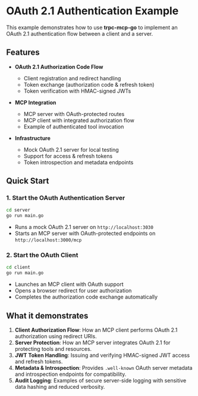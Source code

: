 # OAuth 2.1 Authentication Example

This example demonstrates how to use **trpc-mcp-go** to implement an OAuth 2.1 authentication flow between a client and a server.

## Features

- **OAuth 2.1 Authorization Code Flow**
    - Client registration and redirect handling
    - Token exchange (authorization code & refresh token)
    - Token verification with HMAC-signed JWTs

- **MCP Integration**
    - MCP server with OAuth-protected routes
    - MCP client with integrated authorization flow
    - Example of authenticated tool invocation

- **Infrastructure**
    - Mock OAuth 2.1 server for local testing
    - Support for access & refresh tokens
    - Token introspection and metadata endpoints

## Quick Start

### 1. Start the OAuth Authentication Server
```bash
cd server
go run main.go
```

- Runs a mock OAuth 2.1 server on `http://localhost:3030`
- Starts an MCP server with OAuth-protected endpoints on `http://localhost:3000/mcp`

### 2. Start the OAuth Client
```bash
cd client
go run main.go
```
- Launches an MCP client with OAuth support
- Opens a browser redirect for user authorization
- Completes the authorization code exchange automatically

## What it demonstrates

1. **Client Authorization Flow**: How an MCP client performs OAuth 2.1 authorization using redirect URIs.
2. **Server Protection**: How an MCP server integrates OAuth 2.1 for protecting tools and resources.
3. **JWT Token Handling**: Issuing and verifying HMAC-signed JWT access and refresh tokens.
4. **Metadata & Introspection**: Provides `.well-known` OAuth server metadata and introspection endpoints for compatibility.  
5. **Audit Logging**: Examples of secure server-side logging with sensitive data hashing and reduced verbosity.